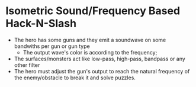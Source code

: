 # Isometric Sound/Frequency Based Hack-N-Slash

+ The hero has some guns and they emit a soundwave on some bandwiths per gun or gun type
	+ The output wave's color is according to the frequency;
+ The surfaces/monsters act like low-pass, high-pass, bandpass or any other filter
+ The hero must adjust the gun's output to reach the natural frequency of the enemy/obstacle to break it and solve puzzles.